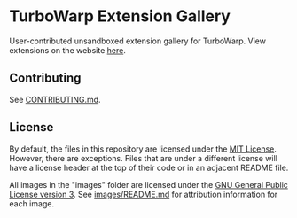 # TurboWarp Extension Gallery

User-contributed unsandboxed extension gallery for TurboWarp. View extensions on the website [here](https://extensions.turbowarp.org/).

## Contributing

See [CONTRIBUTING.md](CONTRIBUTING.md).

## License

By default, the files in this repository are licensed under the [MIT License](licenses/MIT.txt). However, there are exceptions. Files that are under a different license will have a license header at the top of their code or in an adjacent README file.

All images in the "images" folder are licensed under the [GNU General Public License version 3](licenses/GPL-3.0.txt). See [images/README.md](images/README.md) for attribution information for each image.
